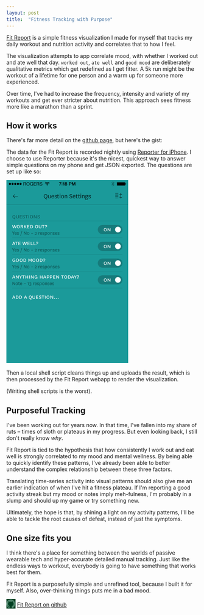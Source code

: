 ```yaml
---
layout: post
title:  "Fitness Tracking with Purpose"
---
```


[Fit Report][fit-report] is a simple fitness visualization I made for myself that tracks my daily workout and nutrition activity and correlates that to how I feel.

The visualization attempts to app correlate mood, with whether I worked out and ate well that day. `worked out`, `ate well` and `good mood` are deliberately qualitative metrics which get redefined as I get fitter. A 5k run might be the workout of a lifetime for one person and a warm up for someone more experienced.

Over time, I've had to increase the frequency, intensity and variety of my workouts and get ever stricter about nutrition. This approach sees fitness more like a marathon than a sprint.

## How it works

There's far more detail on the [github page][github], but here's the gist:

The data for the Fit Report is recorded nightly using [Reporter for iPhone][reporter-app]. I choose to use Reporter because it's the nicest, quickest way to answer simple questions on my phone and get JSON exported. The questions are set up like so:

<img src="/images/2014/reporter-questions.png" width="320">

Then a local shell script cleans things up and uploads the result, which is then processed by the Fit Report webapp to render the visualization.

(Writing shell scripts is the worst).

## Purposeful Tracking

I've been working out for years now. In that time, I've fallen into my share of ruts – times of sloth or plateaus in my progress. But even looking back, I still don't really know _why_.

Fit Report is tied to the hypothesis that how consistently I work out and eat well is strongly correlated to my mood and mental wellness. By being able to quickly identify these patterns, I've already been able to better understand the complex relationship between these three factors.

Translating time-series activity into visual patterns should also give me an earlier indication of when I've hit a fitness plateau. If I'm reporting a good activity streak but my mood or notes imply meh-fulness, I'm probably in a slump and should up my game or try something new.

Ultimately, the hope is that, by shining a light on my activity patterns, I'll be able to tackle the root causes of defeat, instead of just the symptoms.

## One size fits you

I think there's a place for something between the worlds of passive wearable tech and hyper-accurate detailed manual tracking. Just like the endless ways to workout, everybody is going to have something that works best for them.

Fit Report is a purposefully simple and unrefined tool, because I built it for myself. Also, over-thinking things puts me in a bad mood.

<img src="/images/github-logo@2x.png" width="24" height="25" class="no-shadow" style="vertical-align: -30%"> [Fit Report on github][github]

[reporter-app]: http://www.reporter-app.com
[fit-report]:   http://pketh.github.io/fit-report/
[buster]:       https://medium.com/buster-benson/7da6f22b8e2c
[github]:       https://github.com/pketh/fit-report
[lift]:         https://lift.do
[myfitnesspal]: http://www.myfitnesspal.com